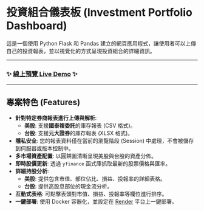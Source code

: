 # 投資組合儀表板 (Investment Portfolio Dashboard)

這是一個使用 Python Flask 和 Pandas 建立的網頁應用程式，讓使用者可以上傳自己的投資報表，並以視覺化的方式呈現投資組合的詳細資訊。

---

### ✨ **[線上預覽 Live Demo](https://investment-dashboard-5lzr.onrender.com)** ✨

---

## 專案特色 (Features)

- **針對特定券商報表進行上傳與解析**:
    - **美股**: 支援**國泰複委託**的庫存報表 (CSV 格式)。
    - **台股**: 支援**元大證券**的庫存報表 (XLSX 格式)。
- **隱私安全**: 您的報表資料僅在當前的瀏覽階段 (Session) 中處理，不會被儲存到伺服器或版本控制中。
- **多市場資產配置**: 以圓餅圖清晰呈現美股與台股的資產分佈。
- **即時股價更新**: 透過 `yfinance` 函式庫抓取最新的股票價格與匯率。
- **詳細持股分析**: 
    - **美股**: 提供包含市值、部位佔比、損益、投報率的詳細表格。
    - **台股**: 提供高股息部位的現金流分析。
- **互動式表格**: 可點擊表頭對市值、損益、投報率等欄位進行排序。
- **一鍵部署**: 使用 Docker 容器化，並設定在 [Render](https://render.com/) 平台上一鍵部署。